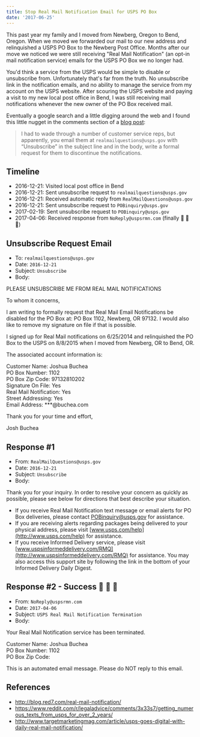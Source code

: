 ```yaml
---
title: Stop Real Mail Notification Email for USPS PO Box
date: '2017-06-25'
---
```


This past year my family and I moved from Newberg, Oregon to Bend, Oregon. When we moved we forwarded our mail to our new address and relinquished a USPS PO Box to the Newberg Post Office. Months after our move we noticed we were still receiving "Real Mail Notification" (an opt-in mail notification service) emails for the USPS PO Box we no longer had.

You'd think a service from the USPS would be simple to disable or unsubscribe from. Unfortunately that's far from the truth. No unsubscribe link in the notification emails, and no ability to manage the service from my account on the USPS website. After scouring the USPS website and paying a visit to my new local post office in Bend, I was still receiving mail notifications whenever the new owner of the PO Box received mail.

Eventually a google search and a little digging around the web and I found this little nugget in the comments section of a [blog post](https://blog.red7.com/real-mail-notification/):

> I had to wade through a number of customer service reps, but apparently, you email them at `realmailquestions@usps.gov` with “Unsubscribe” in the subject line and in the body, write a formal request for them to discontinue the notifications.

## Timeline

- 2016-12-21: Visited local post office in Bend
- 2016-12-21: Sent unsubscribe request to `realmailquestions@usps.gov`
- 2016-12-21: Received automatic reply from `RealMailQuestions@usps.gov`
- 2016-12-21: Sent unsubscribe request to `POBinquiry@usps.gov`
- 2017-02-19: Sent unsubscribe request to `POBinquiry@usps.gov`
- 2017-04-06: Received response from `NoReply@uspsrmn.com` (finally 🎉 🎉 🎉)

## Unsubscribe Request Email

- To: `realmailquestions@usps.gov`
- Date: `2016-12-21`
- Subject: `Unsubscribe`
- Body:

PLEASE UNSUBSCRIBE ME FROM REAL MAIL NOTIFICATIONS

To whom it concerns,

I am writing to formally request that Real Mail Email Notifications be disabled for the PO Box at: PO Box 1102, Newberg, OR 97132. I would also like to remove my signature on file if that is possible.

I signed up for Real Mail notifications on 6/25/2014 and relinquished the PO Box to the USPS on 8/8/2015 when I moved from Newberg, OR to Bend, OR.

The associated account information is:

Customer Name: Joshua Buchea<br />
PO Box Number: 1102<br />
PO Box Zip Code: 97132810202<br />
Signature On File: Yes<br />
Real Mail Notification: Yes<br />
Street Addressing: Yes<br />
Email Address: \***@buchea.com

Thank you for your time and effort,

Josh Buchea

## Response #1

- From: `RealMailQuestions@usps.gov`
- Date: `2016-12-21`
- Subject: `Unsubscribe`
- Body:

Thank you for your inquiry. In order to resolve your concern as quickly as possible, please see below for directions that best describe your situation.

- If you receive Real Mail Notification text message or email alerts for PO Box deliveries, please contact [POBinquiry@usps.gov](mailto:POBinquiry@usps.gov) for assistance.
- If you are receiving alerts regarding packages being delivered to your physical address, please visit [www.usps.com/help](http://www.usps.com/help) for assistance.
- If you receive Informed Delivery service, please visit [www.uspsinformeddelivery.com/RMQ](http://www.uspsinformeddelivery.com/RMQ) for assistance. You may also access this support site by following the link in the bottom of your Informed Delivery Daily Digest.

## Response #2 - Success 🎉 🎉 🎉

- From: `NoReply@uspsrmn.com`
- Date: `2017-04-06`
- Subject: `USPS Real Mail Notification Termination`
- Body:

Your Real Mail Notification service has been terminated.

Customer Name: Joshua Buchea<br />
PO Box Number: 1102<br />
PO Box Zip Code:

This is an automated email message. Please do NOT reply to this email.

## References

- http://blog.red7.com/real-mail-notification/
- https://www.reddit.com/r/legaladvice/comments/3x33s7/getting_numerous_texts_from_usps_for_over_2_years/
- http://www.targetmarketingmag.com/article/usps-goes-digital-with-daily-real-mail-notification/
